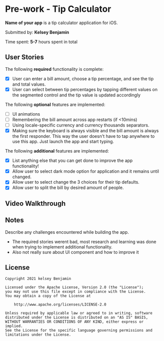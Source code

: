# Pre-work - Tip Calculator
**Name of your app** is a tip calculator application for iOS.

Submitted by: **Kelsey Benjamin**

Time spent: **5-7** hours spent in total

## User Stories

The following **required** functionality is complete:

* [X] User can enter a bill amount, choose a tip percentage, and see the tip and total values.
* [X] User can select between tip percentages by tapping different values on the segmented control and the tip value is updated accordingly

The following **optional** features are implemented:

* [ ] UI animations
* [ ] Remembering the bill amount across app restarts (if <10mins)
* [ ] Using locale-specific currency and currency thousands separators.
* [X] Making sure the keyboard is always visible and the bill amount is always the first responder. This way the user doesn't have to tap anywhere to use this app. Just launch the app and start typing.

The following **additional** features are implemented:

- [X] List anything else that you can get done to improve the app functionality!
- [X] Allow user to select dark mode option for application and it remains until changed.
- [X] Allow user to select change the 3 choices for their tip defaults.
- [X] Allow user to split the bill by desired amount of people.
## Video Walkthrough

## Notes

Describe any challenges encountered while building the app.
- The required stories werent bad, most research and learning was done when trying to implement additional functionality.
- Also not really sure about UI component and how to improve it


## License

    Copyright 2021 kelsey Benjamin

    Licensed under the Apache License, Version 2.0 (the "License");
    you may not use this file except in compliance with the License.
    You may obtain a copy of the License at

        http://www.apache.org/licenses/LICENSE-2.0

    Unless required by applicable law or agreed to in writing, software
    distributed under the License is distributed on an "AS IS" BASIS,
    WITHOUT WARRANTIES OR CONDITIONS OF ANY KIND, either express or implied.
    See the License for the specific language governing permissions and
    limitations under the License.
